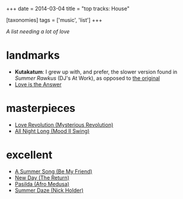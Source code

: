 +++
date = 2014-03-04
title = "top tracks: House"

[taxonomies]
tags = ['music', 'list']
+++

*A list needing a lot of love*

landmarks
=========

-   **Kutakatum**: I grew up with, and prefer, the slower version found
    in *Summer Rawkus* (DJ\'s At Work), as opposed to [the original]
-   [Love is the Answer]

masterpieces
============

-   [Love Revolution (Mysterious Revolution)]
-   [All Night Long (Mood II Swing)]

excellent
=========

-   [A Summer Song (Be My Friend)]
-   [New Day (The Return)]
-   [Pasilda (Afro Medusa)]
-   [Summer Daze (Nick Holder)]

  [the original]: http://www.youtube.com/watch?v=LMvEBBW4ZOc
  [Love is the Answer]: http://www.youtube.com/watch?v=wb8WrrWph94
  [Love Revolution (Mysterious Revolution)]: http://www.youtube.com/watch?v=QzaXh2JL88Q
  [All Night Long (Mood II Swing)]: http://www.youtube.com/watch?v=UGftSf9x2z4
  [A Summer Song (Be My Friend)]: http://www.youtube.com/watch?v=_V41uSeCc2I
  [New Day (The Return)]: http://www.youtube.com/watch?v=3YXsejMKcbA
  [Pasilda (Afro Medusa)]: http://www.youtube.com/watch?v=r28kec2n-gY
  [Summer Daze (Nick Holder)]: http://www.youtube.com/watch?v=j3_7ionO5qo
